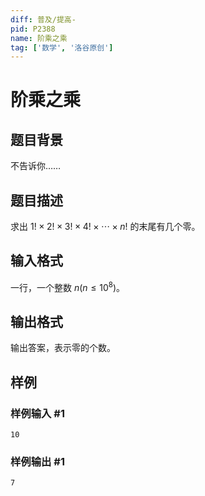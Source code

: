 ```yaml
---
diff: 普及/提高-
pid: P2388
name: 阶乘之乘
tag: ['数学', '洛谷原创']
---
```

# 阶乘之乘
## 题目背景

不告诉你……

## 题目描述

求出 $1!\times 2!\times 3!\times 4!\times \cdots \times n!$ 的末尾有几个零。

## 输入格式

一行，一个整数 $n(n\le 10^8)$。
## 输出格式

输出答案，表示零的个数。

## 样例

### 样例输入 #1
```
10
```
### 样例输出 #1
```
7
```
